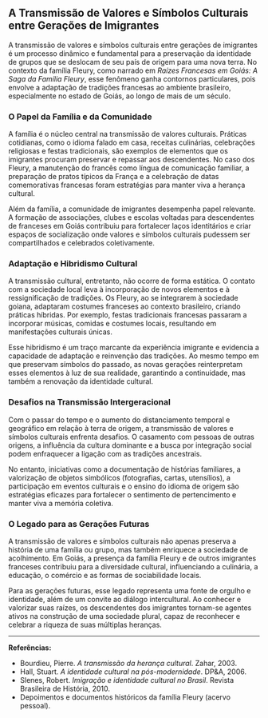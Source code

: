 ## A Transmissão de Valores e Símbolos Culturais entre Gerações de Imigrantes

A transmissão de valores e símbolos culturais entre gerações de imigrantes é um processo dinâmico e fundamental para a preservação da identidade de grupos que se deslocam de seu país de origem para uma nova terra. No contexto da família Fleury, como narrado em *Raízes Francesas em Goiás: A Saga da Família Fleury*, esse fenômeno ganha contornos particulares, pois envolve a adaptação de tradições francesas ao ambiente brasileiro, especialmente no estado de Goiás, ao longo de mais de um século.

### O Papel da Família e da Comunidade

A família é o núcleo central na transmissão de valores culturais. Práticas cotidianas, como o idioma falado em casa, receitas culinárias, celebrações religiosas e festas tradicionais, são exemplos de elementos que os imigrantes procuram preservar e repassar aos descendentes. No caso dos Fleury, a manutenção do francês como língua de comunicação familiar, a preparação de pratos típicos da França e a celebração de datas comemorativas francesas foram estratégias para manter viva a herança cultural.

Além da família, a comunidade de imigrantes desempenha papel relevante. A formação de associações, clubes e escolas voltadas para descendentes de franceses em Goiás contribuiu para fortalecer laços identitários e criar espaços de socialização onde valores e símbolos culturais pudessem ser compartilhados e celebrados coletivamente.

### Adaptação e Hibridismo Cultural

A transmissão cultural, entretanto, não ocorre de forma estática. O contato com a sociedade local leva à incorporação de novos elementos e à ressignificação de tradições. Os Fleury, ao se integrarem à sociedade goiana, adaptaram costumes franceses ao contexto brasileiro, criando práticas híbridas. Por exemplo, festas tradicionais francesas passaram a incorporar músicas, comidas e costumes locais, resultando em manifestações culturais únicas.

Esse hibridismo é um traço marcante da experiência imigrante e evidencia a capacidade de adaptação e reinvenção das tradições. Ao mesmo tempo em que preservam símbolos do passado, as novas gerações reinterpretam esses elementos à luz de sua realidade, garantindo a continuidade, mas também a renovação da identidade cultural.

### Desafios na Transmissão Intergeracional

Com o passar do tempo e o aumento do distanciamento temporal e geográfico em relação à terra de origem, a transmissão de valores e símbolos culturais enfrenta desafios. O casamento com pessoas de outras origens, a influência da cultura dominante e a busca por integração social podem enfraquecer a ligação com as tradições ancestrais.

No entanto, iniciativas como a documentação de histórias familiares, a valorização de objetos simbólicos (fotografias, cartas, utensílios), a participação em eventos culturais e o ensino do idioma de origem são estratégias eficazes para fortalecer o sentimento de pertencimento e manter viva a memória coletiva.

### O Legado para as Gerações Futuras

A transmissão de valores e símbolos culturais não apenas preserva a história de uma família ou grupo, mas também enriquece a sociedade de acolhimento. Em Goiás, a presença da família Fleury e de outros imigrantes franceses contribuiu para a diversidade cultural, influenciando a culinária, a educação, o comércio e as formas de sociabilidade locais.

Para as gerações futuras, esse legado representa uma fonte de orgulho e identidade, além de um convite ao diálogo intercultural. Ao conhecer e valorizar suas raízes, os descendentes dos imigrantes tornam-se agentes ativos na construção de uma sociedade plural, capaz de reconhecer e celebrar a riqueza de suas múltiplas heranças.

---

**Referências:**

- Bourdieu, Pierre. *A transmissão da herança cultural*. Zahar, 2003.
- Hall, Stuart. *A identidade cultural na pós-modernidade*. DP&A, 2006.
- Slenes, Robert. *Imigração e identidade cultural no Brasil*. Revista Brasileira de História, 2010.
- Depoimentos e documentos históricos da família Fleury (acervo pessoal).